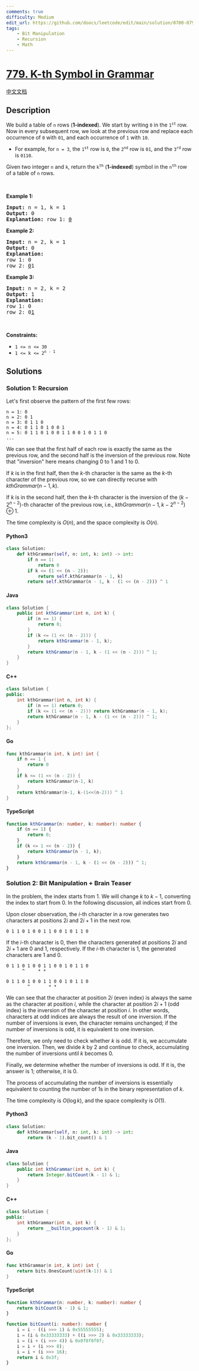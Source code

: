 ```yaml
---
comments: true
difficulty: Medium
edit_url: https://github.com/doocs/leetcode/edit/main/solution/0700-0799/0779.K-th%20Symbol%20in%20Grammar/README_EN.md
tags:
    - Bit Manipulation
    - Recursion
    - Math
---
```


<!-- problem:start -->

# [779. K-th Symbol in Grammar](https://leetcode.com/problems/k-th-symbol-in-grammar)

[中文文档](/solution/0700-0799/0779.K-th%20Symbol%20in%20Grammar/README.md)

## Description

<!-- description:start -->

<p>We build a table of <code>n</code> rows (<strong>1-indexed</strong>). We start by writing <code>0</code> in the <code>1<sup>st</sup></code> row. Now in every subsequent row, we look at the previous row and replace each occurrence of <code>0</code> with <code>01</code>, and each occurrence of <code>1</code> with <code>10</code>.</p>

<ul>
	<li>For example, for <code>n = 3</code>, the <code>1<sup>st</sup></code> row is <code>0</code>, the <code>2<sup>nd</sup></code> row is <code>01</code>, and the <code>3<sup>rd</sup></code> row is <code>0110</code>.</li>
</ul>

<p>Given two integer <code>n</code> and <code>k</code>, return the <code>k<sup>th</sup></code> (<strong>1-indexed</strong>) symbol in the <code>n<sup>th</sup></code> row of a table of <code>n</code> rows.</p>

<p>&nbsp;</p>
<p><strong class="example">Example 1:</strong></p>

<pre>
<strong>Input:</strong> n = 1, k = 1
<strong>Output:</strong> 0
<strong>Explanation:</strong> row 1: <u>0</u>
</pre>

<p><strong class="example">Example 2:</strong></p>

<pre>
<strong>Input:</strong> n = 2, k = 1
<strong>Output:</strong> 0
<strong>Explanation:</strong>
row 1: 0
row 2: <u>0</u>1
</pre>

<p><strong class="example">Example 3:</strong></p>

<pre>
<strong>Input:</strong> n = 2, k = 2
<strong>Output:</strong> 1
<strong>Explanation:</strong>
row 1: 0
row 2: 0<u>1</u>
</pre>

<p>&nbsp;</p>
<p><strong>Constraints:</strong></p>

<ul>
	<li><code>1 &lt;= n &lt;= 30</code></li>
	<li><code>1 &lt;= k &lt;= 2<sup>n - 1</sup></code></li>
</ul>

<!-- description:end -->

## Solutions

<!-- solution:start -->

### Solution 1: Recursion

Let's first observe the pattern of the first few rows:

```
n = 1: 0
n = 2: 0 1
n = 3: 0 1 1 0
n = 4: 0 1 1 0 1 0 0 1
n = 5: 0 1 1 0 1 0 0 1 1 0 0 1 0 1 1 0
...
```

We can see that the first half of each row is exactly the same as the previous row, and the second half is the inversion of the previous row. Note that "inversion" here means changing $0$ to $1$ and $1$ to $0$.

If $k$ is in the first half, then the $k$-th character is the same as the $k$-th character of the previous row, so we can directly recurse with $kthGrammar(n - 1, k)$.

If $k$ is in the second half, then the $k$-th character is the inversion of the $(k - 2^{n - 2})$-th character of the previous row, i.e., $kthGrammar(n - 1, k - 2^{n - 2}) \oplus 1$.

The time complexity is $O(n)$, and the space complexity is $O(n)$.

<!-- tabs:start -->

#### Python3

```python
class Solution:
    def kthGrammar(self, n: int, k: int) -> int:
        if n == 1:
            return 0
        if k <= (1 << (n - 2)):
            return self.kthGrammar(n - 1, k)
        return self.kthGrammar(n - 1, k - (1 << (n - 2))) ^ 1
```

#### Java

```java
class Solution {
    public int kthGrammar(int n, int k) {
        if (n == 1) {
            return 0;
        }
        if (k <= (1 << (n - 2))) {
            return kthGrammar(n - 1, k);
        }
        return kthGrammar(n - 1, k - (1 << (n - 2))) ^ 1;
    }
}
```

#### C++

```cpp
class Solution {
public:
    int kthGrammar(int n, int k) {
        if (n == 1) return 0;
        if (k <= (1 << (n - 2))) return kthGrammar(n - 1, k);
        return kthGrammar(n - 1, k - (1 << (n - 2))) ^ 1;
    }
};
```

#### Go

```go
func kthGrammar(n int, k int) int {
	if n == 1 {
		return 0
	}
	if k <= (1 << (n - 2)) {
		return kthGrammar(n-1, k)
	}
	return kthGrammar(n-1, k-(1<<(n-2))) ^ 1
}
```

#### TypeScript

```ts
function kthGrammar(n: number, k: number): number {
    if (n == 1) {
        return 0;
    }
    if (k <= 1 << (n - 2)) {
        return kthGrammar(n - 1, k);
    }
    return kthGrammar(n - 1, k - (1 << (n - 2))) ^ 1;
}
```

<!-- tabs:end -->

<!-- solution:end -->

<!-- solution:start -->

### Solution 2: Bit Manipulation + Brain Teaser

In the problem, the index starts from $1$. We will change $k$ to $k-1$, converting the index to start from $0$. In the following discussion, all indices start from $0$.

Upon closer observation, the $i$-th character in a row generates two characters at positions $2i$ and $2i+1$ in the next row.

```
0 1 1 0 1 0 0 1 1 0 0 1 0 1 1 0
```

If the $i$-th character is $0$, then the characters generated at positions $2i$ and $2i+1$ are $0$ and $1$, respectively. If the $i$-th character is $1$, the generated characters are $1$ and $0$.

```
0 1 1 0 1 0 0 1 1 0 0 1 0 1 1 0
      ^     * *
```

```
0 1 1 0 1 0 0 1 1 0 0 1 0 1 1 0
        ^       * *
```

We can see that the character at position $2i$ (even index) is always the same as the character at position $i$, while the character at position $2i+1$ (odd index) is the inversion of the character at position $i$. In other words, characters at odd indices are always the result of one inversion. If the number of inversions is even, the character remains unchanged; if the number of inversions is odd, it is equivalent to one inversion.

Therefore, we only need to check whether $k$ is odd. If it is, we accumulate one inversion. Then, we divide $k$ by $2$ and continue to check, accumulating the number of inversions until $k$ becomes $0$.

Finally, we determine whether the number of inversions is odd. If it is, the answer is $1$; otherwise, it is $0$.

The process of accumulating the number of inversions is essentially equivalent to counting the number of $1$s in the binary representation of $k$.

The time complexity is $O(\log k)$, and the space complexity is $O(1)$.

<!-- tabs:start -->

#### Python3

```python
class Solution:
    def kthGrammar(self, n: int, k: int) -> int:
        return (k - 1).bit_count() & 1
```

#### Java

```java
class Solution {
    public int kthGrammar(int n, int k) {
        return Integer.bitCount(k - 1) & 1;
    }
}
```

#### C++

```cpp
class Solution {
public:
    int kthGrammar(int n, int k) {
        return __builtin_popcount(k - 1) & 1;
    }
};
```

#### Go

```go
func kthGrammar(n int, k int) int {
	return bits.OnesCount(uint(k-1)) & 1
}
```

#### TypeScript

```ts
function kthGrammar(n: number, k: number): number {
    return bitCount(k - 1) & 1;
}

function bitCount(i: number): number {
    i = i - ((i >>> 1) & 0x55555555);
    i = (i & 0x33333333) + ((i >>> 2) & 0x33333333);
    i = (i + (i >>> 4)) & 0x0f0f0f0f;
    i = i + (i >>> 8);
    i = i + (i >>> 16);
    return i & 0x3f;
}
```

<!-- tabs:end -->

<!-- solution:end -->

<!-- problem:end -->
